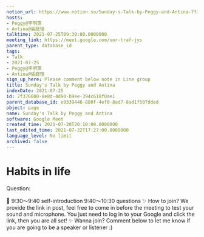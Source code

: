 ```yaml
---
notion_url: https://www.notion.so/Sunday-s-Talk-by-Peggy-and-Antina-7f3766008e8d4d90b9ee394c618f0ae1
hosts:
- Peggy@李明霈
- Antina@張庭瑄
talktime: 2021-07-25T09:30:00.0000000
meeting_link: https://meet.google.com/uor-traf-jys
parent_type: database_id
tags:
- Talk
- 2021-07-25
- Peggy@李明霈
- Antina@張庭瑄
sign_up_here: Please comment below note in Line group
title: Sunday's Talk by Peggy and Antina
indexDate: 2021-07-25
id: 7f376600-8e8d-4d90-b9ee-394c618f0ae1
parent_database_id: e9339446-880f-4ef0-8ad7-8ad1f507dded
object: page
name: Sunday's Talk by Peggy and Antina
software: Google Meet
created_time: 2021-07-20T20:10:00.0000000
last_edited_time: 2021-07-22T17:27:00.0000000
language_level: No limit
archived: false
---
```


# Habits in life
Question:
   
   
   
   
   
📅
9:30～9:40 self-introduction
9:40～10:30 questions
✨
How to join?
We provide the link in post, feel free to come in before the meeting to test your sound and microphone. You just need to log in to your Google and click the link, then you are all set!
✨
Wanna join?
Comment below to let me know if you are going to be a speaker or listener :)


